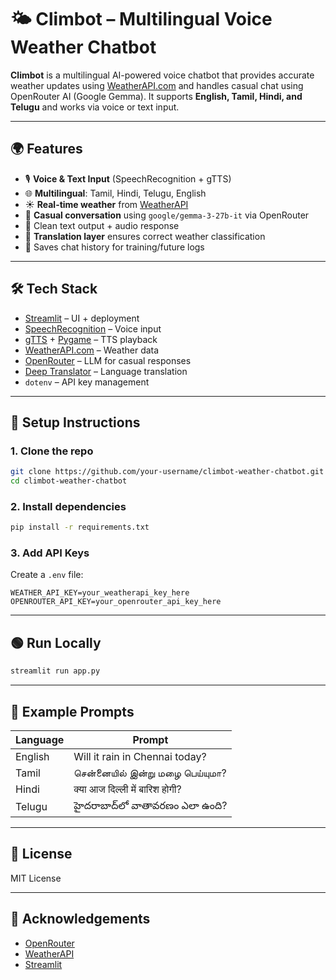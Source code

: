# 🌤️ Climbot – Multilingual Voice Weather Chatbot

**Climbot** is a multilingual AI-powered voice chatbot that provides accurate weather updates using [WeatherAPI.com](https://www.weatherapi.com/) and handles casual chat using OpenRouter AI (Google Gemma). It supports **English, Tamil, Hindi, and Telugu** and works via voice or text input.

---

## 🌍 Features

- 🎙️ **Voice & Text Input** (SpeechRecognition + gTTS)
- 🌐 **Multilingual**: Tamil, Hindi, Telugu, English
- ☀️ **Real-time weather** from [WeatherAPI](https://weatherapi.com/)
- 🧠 **Casual conversation** using `google/gemma-3-27b-it` via OpenRouter
- 🤖 Clean text output + audio response
- 🔄 **Translation layer** ensures correct weather classification
- 💾 Saves chat history for training/future logs

---

## 🛠 Tech Stack

- [Streamlit](https://streamlit.io) – UI + deployment
- [SpeechRecognition](https://pypi.org/project/SpeechRecognition/) – Voice input
- [gTTS](https://pypi.org/project/gTTS/) + [Pygame](https://pypi.org/project/pygame/) – TTS playback
- [WeatherAPI.com](https://www.weatherapi.com/) – Weather data
- [OpenRouter](https://openrouter.ai) – LLM for casual responses
- [Deep Translator](https://pypi.org/project/deep-translator/) – Language translation
- `dotenv` – API key management

---

## 🚀 Setup Instructions

### 1. Clone the repo

```bash
git clone https://github.com/your-username/climbot-weather-chatbot.git
cd climbot-weather-chatbot
```

### 2. Install dependencies

```bash
pip install -r requirements.txt
```

### 3. Add API Keys

Create a `.env` file:

```
WEATHER_API_KEY=your_weatherapi_key_here
OPENROUTER_API_KEY=your_openrouter_api_key_here
```
---

## 🟢 Run Locally

```bash
streamlit run app.py
```

---

## 🧪 Example Prompts

| Language | Prompt                                  |
|----------|------------------------------------------|
| English  | Will it rain in Chennai today?           |
| Tamil    | சென்னையில் இன்று மழை பெய்யுமா?             |
| Hindi    | क्या आज दिल्ली में बारिश होगी?            |
| Telugu   | హైదరాబాద్‌లో వాతావరణం ఎలా ఉంది?          |

---

## 📜 License

MIT License

---

## 🤝 Acknowledgements

- [OpenRouter](https://openrouter.ai/)
- [WeatherAPI](https://www.weatherapi.com/)
- [Streamlit](https://streamlit.io/)
```
